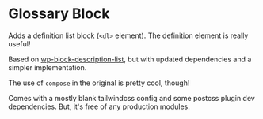 # Glossary Block

Adds a definition list block (`<dl>` element). The definition element is really useful!

Based on [wp-block-description-list](https://github.com/lassemt/wp-block-description-list), but with updated dependencies and a simpler implementation.

The use of `compose` in the original is pretty cool, though!

Comes with a mostly blank tailwindcss config and some postcss plugin dev dependencies. But, it's free of any production modules.
